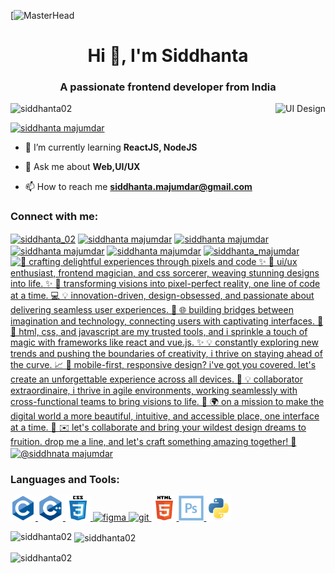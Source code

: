 [![MasterHead](https://static.wixstatic.com/media/f15607_49c535cbcd6041b89a6f54c649b5c49b~mv2.gif)
<h1 align="center">Hi 👋, I'm Siddhanta</h1>
<h3 align="center">A passionate frontend developer from India</h3>
<img align="right" alt="UI Design" width"400" src="https://ultimez.com/blog/wp-content/uploads/2016/08/animation-in-web-design.gif">

<p align="left"> <img src="https://komarev.com/ghpvc/?username=siddhanta02&label=Profile%20views&color=0e75b6&style=flat" alt="siddhanta02" /> </p>

<p align="left"> <a href="https://twitter.com/siddhanta majumdar" target="blank"><img src="https://img.shields.io/twitter/follow/siddhanta majumdar?logo=twitter&style=for-the-badge" alt="siddhanta majumdar" /></a> </p>

- 🌱 I’m currently learning **ReactJS, NodeJS**

- 💬 Ask me about **Web,UI/UX**

- 📫 How to reach me **siddhanta.majumdar@gmail.com**

<h3 align="left">Connect with me:</h3>
<p align="left">
<a href="https://dev.to/siddhanta_02" target="blank"><img align="center" src="https://raw.githubusercontent.com/rahuldkjain/github-profile-readme-generator/master/src/images/icons/Social/devto.svg" alt="siddhanta_02" height="30" width="40" /></a>
<a href="https://twitter.com/siddhanta majumdar" target="blank"><img align="center" src="https://raw.githubusercontent.com/rahuldkjain/github-profile-readme-generator/master/src/images/icons/Social/twitter.svg" alt="siddhanta majumdar" height="30" width="40" /></a>
<a href="https://linkedin.com/in/siddhanta majumdar" target="blank"><img align="center" src="https://raw.githubusercontent.com/rahuldkjain/github-profile-readme-generator/master/src/images/icons/Social/linked-in-alt.svg" alt="siddhanta majumdar" height="30" width="40" /></a>
<a href="https://stackoverflow.com/users/siddhanta majumdar" target="blank"><img align="center" src="https://raw.githubusercontent.com/rahuldkjain/github-profile-readme-generator/master/src/images/icons/Social/stack-overflow.svg" alt="siddhanta majumdar" height="30" width="40" /></a>
<a href="https://fb.com/siddhanta majumdar" target="blank"><img align="center" src="https://raw.githubusercontent.com/rahuldkjain/github-profile-readme-generator/master/src/images/icons/Social/facebook.svg" alt="siddhanta majumdar" height="30" width="40" /></a>
<a href="https://instagram.com/siddhanta_majumdar" target="blank"><img align="center" src="https://raw.githubusercontent.com/rahuldkjain/github-profile-readme-generator/master/src/images/icons/Social/instagram.svg" alt="siddhanta_majumdar" height="30" width="40" /></a>
<a href="https://dribbble.com/🌟 crafting delightful experiences through pixels and code ✨ 🎨 ui/ux enthusiast, frontend magician, and css sorcerer, weaving stunning designs into life. ✨ 🚀 transforming visions into pixel-perfect reality, one line of code at a time. 💻 💡 innovation-driven, design-obsessed, and passionate about delivering seamless user experiences. 🌈 🌐 building bridges between imagination and technology, connecting users with captivating interfaces. 🌉 🔧 html, css, and javascript are my trusted tools, and i sprinkle a touch of magic with frameworks like react and vue.js. ✨ 💡 constantly exploring new trends and pushing the boundaries of creativity, i thrive on staying ahead of the curve. 📈 📱 mobile-first, responsive design? i've got you covered. let's create an unforgettable experience across all devices. 📲 💡 collaborator extraordinaire, i thrive in agile environments, working seamlessly with cross-functional teams to bring visions to life. 👥 🌍 on a mission to make the digital world a more beautiful, intuitive, and accessible place, one interface at a time. 🌟 ✉️ let's collaborate and bring your wildest design dreams to fruition. drop me a line, and let's craft something amazing together! 💌" target="blank"><img align="center" src="https://raw.githubusercontent.com/rahuldkjain/github-profile-readme-generator/master/src/images/icons/Social/dribbble.svg" alt="🌟 crafting delightful experiences through pixels and code ✨ 🎨 ui/ux enthusiast, frontend magician, and css sorcerer, weaving stunning designs into life. ✨ 🚀 transforming visions into pixel-perfect reality, one line of code at a time. 💻 💡 innovation-driven, design-obsessed, and passionate about delivering seamless user experiences. 🌈 🌐 building bridges between imagination and technology, connecting users with captivating interfaces. 🌉 🔧 html, css, and javascript are my trusted tools, and i sprinkle a touch of magic with frameworks like react and vue.js. ✨ 💡 constantly exploring new trends and pushing the boundaries of creativity, i thrive on staying ahead of the curve. 📈 📱 mobile-first, responsive design? i've got you covered. let's create an unforgettable experience across all devices. 📲 💡 collaborator extraordinaire, i thrive in agile environments, working seamlessly with cross-functional teams to bring visions to life. 👥 🌍 on a mission to make the digital world a more beautiful, intuitive, and accessible place, one interface at a time. 🌟 ✉️ let's collaborate and bring your wildest design dreams to fruition. drop me a line, and let's craft something amazing together! 💌" height="30" width="40" /></a>
<a href="https://medium.com/@siddhnata majumdar" target="blank"><img align="center" src="https://raw.githubusercontent.com/rahuldkjain/github-profile-readme-generator/master/src/images/icons/Social/medium.svg" alt="@siddhnata majumdar" height="30" width="40" /></a>
</p>

<h3 align="left">Languages and Tools:</h3>
<p align="left"> <a href="https://www.cprogramming.com/" target="_blank" rel="noreferrer"> <img src="https://raw.githubusercontent.com/devicons/devicon/master/icons/c/c-original.svg" alt="c" width="40" height="40"/> </a> <a href="https://www.w3schools.com/cpp/" target="_blank" rel="noreferrer"> <img src="https://raw.githubusercontent.com/devicons/devicon/master/icons/cplusplus/cplusplus-original.svg" alt="cplusplus" width="40" height="40"/> </a> <a href="https://www.w3schools.com/css/" target="_blank" rel="noreferrer"> <img src="https://raw.githubusercontent.com/devicons/devicon/master/icons/css3/css3-original-wordmark.svg" alt="css3" width="40" height="40"/> </a> <a href="https://www.figma.com/" target="_blank" rel="noreferrer"> <img src="https://www.vectorlogo.zone/logos/figma/figma-icon.svg" alt="figma" width="40" height="40"/> </a> <a href="https://git-scm.com/" target="_blank" rel="noreferrer"> <img src="https://www.vectorlogo.zone/logos/git-scm/git-scm-icon.svg" alt="git" width="40" height="40"/> </a> <a href="https://www.w3.org/html/" target="_blank" rel="noreferrer"> <img src="https://raw.githubusercontent.com/devicons/devicon/master/icons/html5/html5-original-wordmark.svg" alt="html5" width="40" height="40"/> </a> <a href="https://www.photoshop.com/en" target="_blank" rel="noreferrer"> <img src="https://raw.githubusercontent.com/devicons/devicon/master/icons/photoshop/photoshop-line.svg" alt="photoshop" width="40" height="40"/> </a> <a href="https://www.python.org" target="_blank" rel="noreferrer"> <img src="https://raw.githubusercontent.com/devicons/devicon/master/icons/python/python-original.svg" alt="python" width="40" height="40"/> </a> </p>

<p><img align="left" src="https://github-readme-stats.vercel.app/api/top-langs?username=siddhanta02&show_icons=true&locale=en&layout=compact" alt="siddhanta02" /></p>

<p>&nbsp;<img align="center" src="https://github-readme-stats.vercel.app/api?username=siddhanta02&show_icons=true&locale=en" alt="siddhanta02" /></p>

<p><img align="center" src="https://github-readme-streak-stats.herokuapp.com/?user=siddhanta02&" alt="siddhanta02" /></p>
